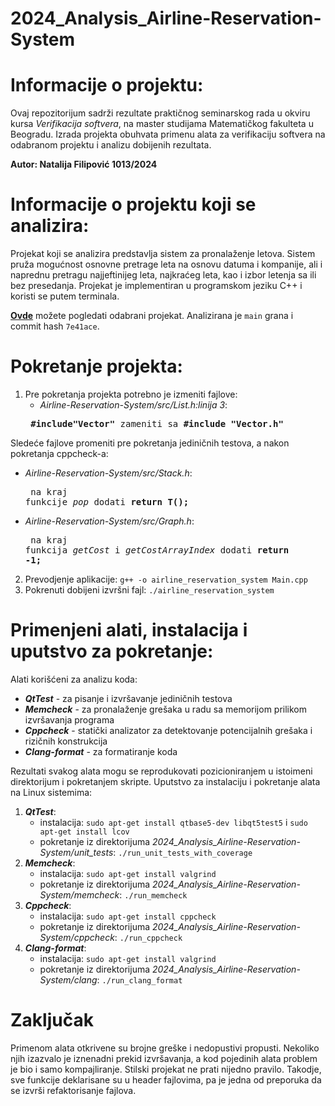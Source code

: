 # 2024_Analysis_Airline-Reservation-System

# Informacije o projektu: 
Ovaj repozitorijum sadrži rezultate praktičnog seminarskog rada u okviru kursa *Verifikacija softvera*, na master studijama Matematičkog fakulteta u Beogradu. Izrada projekta obuhvata primenu alata za verifikaciju softvera na odabranom projektu i analizu dobijenih rezultata.

**Autor: Natalija Filipović 1013/2024**

# Informacije o projektu koji se analizira:

Projekat koji se analizira predstavlja sistem za pronalaženje letova. Sistem pruža mogućnost osnovne pretrage leta na osnovu datuma i kompanije, ali i naprednu pretragu najjeftinijeg leta, najkraćeg leta, kao i izbor letenja sa ili bez presedanja. 
Projekat je implementiran u programskom jeziku C++ i koristi se putem terminala.

**[Ovde](https://github.com/SameetAsadullah/Airline-Reservation-System)** možete pogledati odabrani projekat.
Analizirana je ```main``` grana i commit hash ```7e41ace```.

# Pokretanje projekta:

1. Pre pokretanja projekta potrebno je izmeniti fajlove:
   * *Airline-Reservation-System/src/List.h:linija 3*:
    <pre> <b>#include"Vector"</b> zameniti sa <b>#include "Vector.h"</b> </pre>
    
 Sledeće fajlove promeniti pre pokretanja jediničnih testova, a nakon pokretanja cppcheck-a:
   * *Airline-Reservation-System/src/Stack.h*:
    <pre> na kraj funkcije <i>pop</i> dodati <b>return T();</b> </pre> 
   * *Airline-Reservation-System/src/Graph.h*:
    <pre> na kraj funkcija <i>getCost</i> i <i>getCostArrayIndex</i> dodati <b>return -1;</b></pre> 
2. Prevodjenje aplikacije:
     ```g++ -o airline_reservation_system Main.cpp```
3. Pokrenuti dobijeni izvršni fajl:
     ```./airline_reservation_system```
     
     

# Primenjeni alati, instalacija i uputstvo za pokretanje:
Alati korišćeni za analizu koda:
* <i><b>QtTest</b></i> - za pisanje i izvršavanje jediničnih testova
* <i><b>Memcheck</b></i> - za pronalaženje grešaka u radu sa memorijom prilikom izvršavanja programa
* <i><b>Cppcheck</b></i> - statički analizator za detektovanje potencijalnih grešaka i rizičnih konstrukcija
* <i><b>Clang-format</b></i> - za formatiranje koda

Rezultati svakog alata mogu se reprodukovati pozicioniranjem u istoimeni direktorijum i pokretanjem skripte. Uputstvo za instalaciju i pokretanje alata na Linux sistemima:
1. <i><b>QtTest</b></i>:
     * instalacija: ```sudo apt-get install qtbase5-dev libqt5test5``` i ```sudo apt-get install lcov```
     * pokretanje iz direktorijuma *2024_Analysis_Airline-Reservation-System/unit_tests*: ```./run_unit_tests_with_coverage```
2. <i><b>Memcheck</b></i>:
     * instalacija: ```sudo apt-get install valgrind```
     * pokretanje iz direktorijuma *2024_Analysis_Airline-Reservation-System/memcheck*: ```./run_memcheck```
3. <i><b>Cppcheck</b></i>:
     * instalacija: ```sudo apt-get install cppcheck```
     * pokretanje iz direktorijuma *2024_Analysis_Airline-Reservation-System/cppcheck*: ```./run_cppcheck```
4. <i><b>Clang-format</b></i>:
     * instalacija: ```sudo apt-get install valgrind```
     * pokretanje iz direktorijuma *2024_Analysis_Airline-Reservation-System/clang*: ```./run_clang_format```

# Zaključak

Primenom alata otkrivene su brojne greške i nedopustivi propusti. Nekoliko njih izazvalo je iznenadni prekid izvršavanja, a kod pojedinih alata problem je bio i samo kompajliranje. Stilski projekat ne prati nijedno pravilo. Takodje, sve funkcije deklarisane su u header fajlovima, pa je jedna od preporuka da se izvrši refaktorisanje fajlova.



